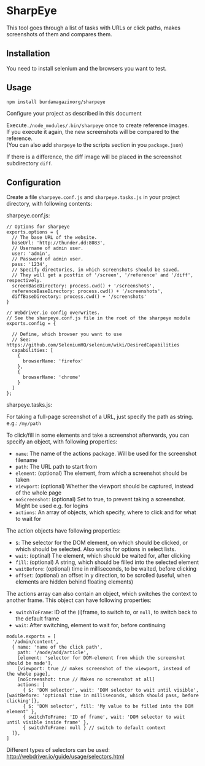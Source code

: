 # SharpEye
This tool goes through a list of tasks with URLs or click paths, makes screenshots of them and compares them.

## Installation
You need to install selenium and the browsers you want to test.

## Usage
`npm install burdamagazinorg/sharpeye`

Configure your project as described in this document

Execute`./node_modules/.bin/sharpeye` once to create reference images.  
If you execute it again, the new screenshots will be compared to the reference.  
(You can also add `sharpeye` to the scripts section in you `package.json`)

If there is a difference, the diff image will be placed in the screenshot subdirectory `diff`.


## Configuration

Create a file `sharpeye.conf.js` and `sharpeye.tasks.js` in your project directory, with following contents:

sharpeye.conf.js:
```
// Options for sharpeye
exports.options = {
  // The base URL of the website.
  baseUrl: 'http://thunder.dd:8083',
  // Username of admin user.
  user: 'admin',
  // Password of admin user.
  pass: '1234',
  // Specify directories, in which screenshots should be saved.
  // They will get a postfix of '/screen', '/reference' and '/diff', respectively.
  screenBaseDirectory: process.cwd() + '/screenshots',
  referenceBaseDirectory: process.cwd() + '/screenshots',
  diffBaseDirectory: process.cwd() + '/screenshots'
}

// Webdriver.io config overwrites.
// See the sharpeye.conf.js file in the root of the sharpeye module
exports.config = {

  // Define, which browser you want to use
  // See: https://github.com/SeleniumHQ/selenium/wiki/DesiredCapabilities
  capabilities: [
    {
      browserName: 'firefox'
    },
    {
      browserName: 'chrome'
    }
  ]
};

```

sharpeye.tasks.js:

For taking a full-page screenshot of a URL, just specify the path as string. e.g.:
`/my/path`

To click/fill in some elements and take a screenshot afterwards, you can specify an object, with following properties:

- `name`: The name of the actions package. Will be used for the screenshot filename
- `path`: The URL path to start from
- `element`: (optional) The element, from which a screenshot should be taken
- `viewport`: (optional) Whether the viewport should be captured, instead of the whole page
- `noScreenshot`: (optional) Set to true, to prevent taking a screenshot. Might be used e.g. for logins
- `actions`: An array of objects, which specify, where to click and for what to wait for

The action objects have following properties:
- `$`: The selector for the DOM element, on which should be clicked, or which should be selected. Also works for options in select lists.
- `wait`: (optinal) The element, which should be waited for, after clicking
- `fill`: (optional) A string, which should be filled into the selected element
- `waitBefore`: (optional) time in milliseconds, to be waited, before clicking
- `offset`: (optional) an offset in y direction, to be scrolled (useful, when elements are hidden behind floating elements)

The actions array can also contain an object, which switches the context to another frame. This object can have following properties:
- `switchToFrame`: ID of the (i)frame, to switch to, or `null`, to switch back to the default frame
- `wait`: After switching, element to wait for, before continuing


```
module.exports = [
  '/admin/content',
  { name: 'name of the click path',
    path: '/node/add/article',
    [element: 'selector for DOM-element from which the screenshot should be made'],
    [viewport: true // makes screenshot of the viewport, instead of the whole page],
    [noScreenshot: true // Makes no screenshot at all]
    actions: [
      { $: 'DOM selector', wait: 'DOM selector to wait until visible', [waitBefore: 'optional time in milliseconds, which should pass, before clicking']},
      { $: 'DOM selector', fill: 'My value to be filled into the DOM element' },
      { switchToFrame: 'ID of frame', wait: 'DOM selector to wait until visible inside frame' },
      { switchToFrame: null } // switch to default context
  ]},
]

```

Different types of selectors can be used: http://webdriver.io/guide/usage/selectors.html
